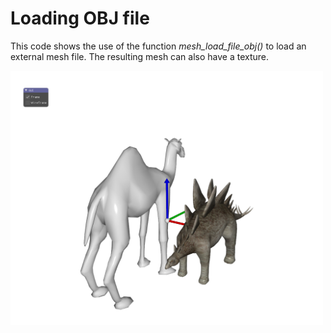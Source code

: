 # Loading OBJ file

This code shows the use of the function _mesh_load_file_obj()_ to load an external mesh file.
The resulting mesh can also have a texture.

<img src="pic.jpg" alt="" width="500px"/>